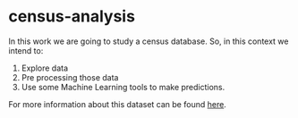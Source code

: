 # census-analysis

In this work we are going to study a census database. So, in this context we intend to:
1) Explore data
2) Pre processing those data
3) Use some Machine Learning tools to make predictions.

For more information about this dataset can be found [here](https://archive.ics.uci.edu/ml/datasets/Adult).
